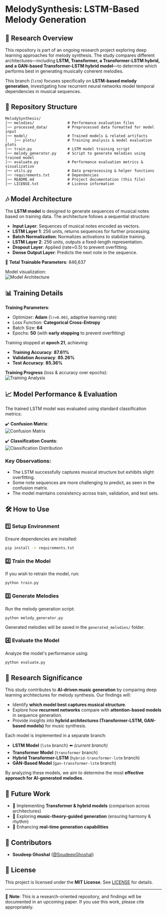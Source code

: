 # MelodySynthesis: LSTM-Based Melody Generation

## 📌 Research Overview

This repository is part of an ongoing research project exploring deep learning approaches for melody synthesis. The study compares different architectures—including **LSTM, Transformer, a Transformer-LSTM hybrid, and a GAN-based Transformer-LSTM hybrid model**—to determine which performs best in generating musically coherent melodies.  

This branch (`lstm`) focuses specifically on **LSTM-based melody generation**, investigating how recurrent neural networks model temporal dependencies in musical sequences.  

## 📂 Repository Structure

```
MelodySynthesis/
│── melodies/               # Performance evaluation files
│── processed_data/         # Preprocessed data formatted for model input
│── model/                  # Trained models & related artifacts
│   │── plots/              # Training analysis & model evaluation plots
│── train.py                # LSTM model training script
│── melody_generator.py     # Script to generate melodies using trained model
│── evaluate.py             # Performance evaluation metrics & visualization
│── utils.py                # Data preprocessing & helper functions
│── requirements.txt        # Dependencies
│── README.md               # Project documentation (this file)
│── LICENSE.txt             # License information
```

## 🎶 Model Architecture

The **LSTM model** is designed to generate sequences of musical notes based on training data. The architecture follows a sequential structure:  

- **Input Layer**: Sequences of musical notes encoded as vectors.  
- **LSTM Layer 1**: 256 units, returns sequences for further processing.  
- **Batch Normalization**: Normalizes activations to stabilize training.  
- **LSTM Layer 2**: 256 units, outputs a fixed-length representation.  
- **Dropout Layer**: Applied (rate=0.5) to prevent overfitting.  
- **Dense Output Layer**: Predicts the next note in the sequence.  

🔹 **Total Trainable Parameters**: 846,637  

Model visualization:  
![Model Architecture](model/model_architecture.png)  

## 📊 Training Details

**Training Parameters**:
- Optimizer: **Adam** (`lr=0.001`, adaptive learning rate)
- Loss Function: **Categorical Cross-Entropy**
- Batch Size: **64**
- Epochs: **50** (with **early stopping** to prevent overfitting)

Training stopped at **epoch 21**, achieving:
- **Training Accuracy**: **87.61%**
- **Validation Accuracy**: **85.26%**
- **Test Accuracy**: **85.36%**

**Training Progress** (loss & accuracy over epochs):  
![Training Analysis](model/plots/training_history.png)  

## 📈 Model Performance & Evaluation  

The trained LSTM model was evaluated using standard classification metrics:  

✔️ **Confusion Matrix**:  
![Confusion Matrix](model/plots/confusion_matrix.png)  

✔️ **Classification Counts**:  
![Classification Distribution](model/plots/classification_counts.png)  

### Key Observations:
- The LSTM successfully captures musical structure but exhibits slight overfitting.
- Some note sequences are more challenging to predict, as seen in the confusion matrix.
- The model maintains consistency across train, validation, and test sets.

## 🛠️ How to Use

### 1️⃣ Setup Environment  
Ensure dependencies are installed:  
```bash
pip install -r requirements.txt
```

### 2️⃣ Train the Model  
If you wish to retrain the model, run:  
```bash
python train.py
```

### 3️⃣ Generate Melodies  
Run the melody generation script:  
```bash
python melody_generator.py
```
Generated melodies will be saved in the `generated_melodies/` folder.

### 4️⃣ Evaluate the Model  
Analyze the model's performance using:  
```bash
python evaluate.py
```

## 💪 Research Significance  

This study contributes to **AI-driven music generation** by comparing deep learning architectures for melody synthesis. Our findings will:  
- Identify **which model best captures musical structure**.
- Explore how **recurrent networks** compare with **attention-based models** in sequence generation.
- Provide insights into **hybrid architectures (Transformer-LSTM, GAN-based models)** for music synthesis.

Each model is implemented in a separate branch:  
- **LSTM Model** (`lstm` branch) ⬅️ *(current branch)*  
- **Transformer Model** (`transformer` branch)  
- **Hybrid Transformer-LSTM** (`hybrid-transformer-lstm` branch)  
- **GAN-Based Model** (`gan-transformer-lstm` branch)  

By analyzing these models, we aim to determine the most **effective approach for AI-generated melodies**.  

## 🚀 Future Work

- 🔹 Implementing **Transformer & hybrid models** (comparison across architectures)
- 🔹 Exploring **music-theory-guided generation** (ensuring harmony & rhythm)
- 🔹 Enhancing **real-time generation capabilities**

## 🤝 Contributors

- **Soudeep Ghoshal** ([@SoudeepGhoshal](https://github.com/SoudeepGhoshal))   

## 🐝 License  

This project is licensed under the **MIT License**. See [LICENSE](LICENSE.txt) for details.  

---  
📌 **Note**: This is a research-oriented repository, and findings will be documented in an upcoming paper. If you use this work, please cite appropriately.